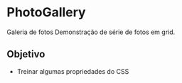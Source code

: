 # PhotoGallery
Galeria de fotos
Demonstração de série de fotos em grid.

## Objetivo
- Treinar algumas propriedades do CSS

